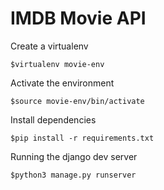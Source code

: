 # IMDB Movie API

Create a virtualenv
```shell
$virtualenv movie-env
```

Activate the environment
```shell
$source movie-env/bin/activate
```
Install dependencies
```shell
$pip install -r requirements.txt
```

Running the django dev server
```shell
$python3 manage.py runserver
```

